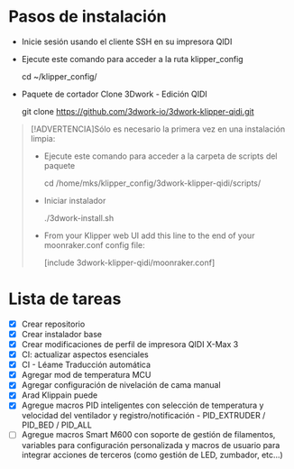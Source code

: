# Pasos de instalación

-   Inicie sesión usando el cliente SSH en su impresora QIDI
-   Ejecute este comando para acceder a la ruta klipper_config


    cd ~/klipper_config/

-   Paquete de cortador Clone 3Dwork - Edición QIDI


    git clone https://github.com/3dwork-io/3dwork-klipper-qidi.git

> [!ADVERTENCIA]Sólo es necesario la primera vez en una instalación limpia:
>
> -   Ejecute este comando para acceder a la carpeta de scripts del paquete
>
>
>     cd /home/mks/klipper_config/3dwork-klipper-qidi/scripts/
>
> -   Iniciar instalador
>
>
>     ./3dwork-install.sh
>
> -   From your Klipper web UI add this line to the end of your moonraker.conf config file:
>
>
>     [include 3dwork-klipper-qidi/moonraker.conf]

# Lista de tareas

-   [x] Crear repositorio
-   [x] Crear instalador base
-   [x] Crear modificaciones de perfil de impresora QIDI X-Max 3
-   [x] CI: actualizar aspectos esenciales
-   [x] CI - Léame Traducción automática
-   [x] Agregar mod de temperatura MCU
-   [x] Agregar configuración de nivelación de cama manual
-   [x] Arad Klippain puede
-   [x] Agregue macros PID inteligentes con selección de temperatura y velocidad del ventilador y registro/notificación - PID_EXTRUDER / PID_BED / PID_ALL
-   [ ] Agregue macros Smart M600 con soporte de gestión de filamentos, variables para configuración personalizada y macros de usuario para integrar acciones de terceros (como gestión de LED, zumbador, etc...)
